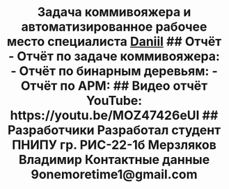 <h1 align="center">Задача коммивояжера и автоматизированное рабочее место специалиста <a href="https://daniilshat.ru/" target="_blank">Daniil</a> 
## Отчёт
- Отчёт по задаче коммивояжера:
- Отчёт по бинарным деревьям:
- Отчёт по АРМ:
## Видео отчёт
YouTube: https://youtu.be/MOZ47426eUI 
## Разработчики 
Разработал студент ПНИПУ гр. РИС-22-1б Мерзляков Владимир
Контактные данные 9onemoretime1@gmail.com
